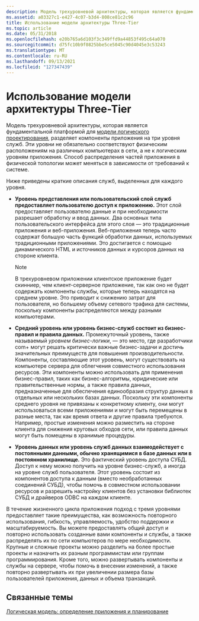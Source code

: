 ```yaml
---
description: Модель трехуровневой архитектуры, которая является фундаментальной платформой для логической модели проектирования, разделяет компоненты приложений на три уровня служб.
ms.assetid: a03327c1-e427-4c07-b3d4-808ce81c2c96
title: Использование модели архитектуры Three-Tier
ms.topic: article
ms.date: 05/31/2018
ms.openlocfilehash: e20b765a6d103f3c349ffd9a44853f495c64a070
ms.sourcegitcommit: d75fc10b9f0825bbe5ce5045c90d4045e3c53243
ms.translationtype: MT
ms.contentlocale: ru-RU
ms.lasthandoff: 09/13/2021
ms.locfileid: "127347439"
---
```

# <a name="using-a-three-tier-architecture-model"></a>Использование модели архитектуры Three-Tier

Модель трехуровневой архитектуры, которая является фундаментальной платформой для [модели логического проектирования](the-logical-model--application-definition-and-planning.md), разделяет компоненты приложения на три уровня служб. Эти уровни не обязательно соответствуют физическим расположениям на различных компьютерах в сети, а не к логическим уровням приложения. Способ распределения частей приложения в физической топологии может меняться в зависимости от требований к системе.

Ниже приведены краткие описания служб, выделенных для каждого уровня.

-   **Уровень представления или пользовательский слой служб предоставляет пользователю доступ к приложению.** Этот слой предоставляет пользователю данные и при необходимости разрешает обработку и ввод данных. Два основных типа пользовательского интерфейса для этого слоя — это традиционные приложения и веб-приложения. Веб-приложения теперь часто содержат большую часть функций обработки данных, используемых традиционными приложениями. Это достигается с помощью динамического HTML и источников данных и курсоров данных на стороне клиента.

    > [!Note]  
    > В трехуровневом приложении клиентское приложение будет скинниер, чем клиент-серверное приложение, так как оно не будет содержать компоненты службы, которые теперь находятся на среднем уровне. Это приводит к снижению затрат для пользователя, но большему объему сетевого трафика для системы, поскольку компоненты распределяются между разными компьютерами.

     

-   **Средний уровень или уровень бизнес-служб состоит из бизнес-правил и правила данных.** Промежуточный уровень, также называемый *уровнем бизнес-логики*, — это место, где разработчики com+ могут решать критически важные бизнес-задачи и достичь значительных преимуществ для повышения производительности. Компоненты, составляющие этот уровень, могут существовать на компьютере сервера для облегчения совместного использования ресурсов. Эти компоненты можно использовать для применения бизнес-правил, таких как бизнес-алгоритмы, юридические или правительственные нормы, а также правила данных, предназначенные для обеспечения единообразия структур данных в отдельных или нескольких базах данных. Поскольку эти компоненты среднего уровня не привязаны к конкретному клиенту, они могут использоваться всеми приложениями и могут быть перемещены в разные места, так как время ответа и другие правила требуются. Например, простые изменения можно разместить на стороне клиента для снижения круговых обходов сети, или правила данных могут быть помещены в хранимые процедуры.

-   **Уровень данных или уровень служб данных взаимодействует с постоянными данными, обычно хранящимися в базе данных или в постоянном хранилище.** Это фактический уровень доступа СУБД. Доступ к нему можно получить на уровне бизнес-служб, а иногда на уровне служб пользователя. Этот уровень состоит из компонентов доступа к данным (вместо необработанных соединений СУБД), чтобы помочь в совместном использовании ресурсов и разрешить настройку клиентов без установки библиотек СУБД и драйверов ODBC на каждом клиенте.

В течение жизненного цикла приложения подход с тремя уровнями предоставляет такие преимущества, как возможность повторного использования, гибкость, управляемость, удобство поддержки и масштабируемость. Вы можете предоставлять общий доступ и повторно использовать созданные вами компоненты и службы, а также распределять их по сети компьютеров по мере необходимости. Крупные и сложные проекты можно разделить на более простые проекты и назначить их разным программистам или группам программирования. Кроме того, можно развертывать компоненты и службы на сервере, чтобы помочь в внесении изменений, а также повторно развертывать их при увеличении размера базы пользователей приложения, данных и объема транзакций.

## <a name="related-topics"></a>Связанные темы

<dl> <dt>

[Логическая модель: определение приложения и планирование](the-logical-model--application-definition-and-planning.md)
</dt> </dl>

 

 



